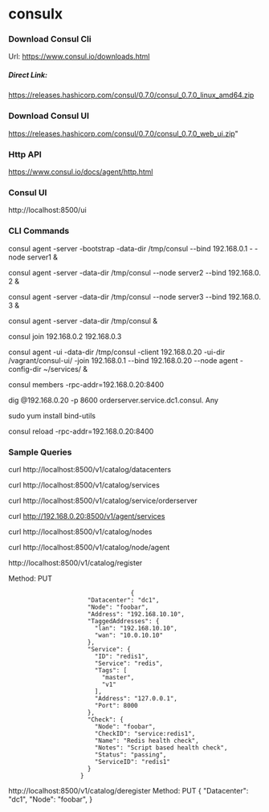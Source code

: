 # consulx


### Download Consul Cli

Url: https://www.consul.io/downloads.html

##### Direct Link:
https://releases.hashicorp.com/consul/0.7.0/consul_0.7.0_linux_amd64.zip

### Download Consul UI

https://releases.hashicorp.com/consul/0.7.0/consul_0.7.0_web_ui.zip"

### Http API 

https://www.consul.io/docs/agent/http.html

### Consul UI

http://localhost:8500/ui

### CLI Commands

consul agent -server -bootstrap -data-dir /tmp/consul --bind 192.168.0.1 - -node server1 &

consul agent -server -data-dir /tmp/consul --node server2 --bind 192.168.0. 2 &

consul agent -server -data-dir /tmp/consul --node server3 --bind 192.168.0. 3 &

consul agent -server -data-dir /tmp/consul &

consul join 192.168.0.2 192.168.0.3


consul agent -ui -data-dir /tmp/consul -client 192.168.0.20 -ui-dir
/vagrant/consul-ui/ -join 192.168.0.1 --bind 192.168.0.20 --node agent -config-dir ~/services/
&

consul members -rpc-addr=192.168.0.20:8400

dig @192.168.0.20 -p 8600 orderserver.service.dc1.consul. Any

sudo yum install bind-utils
 

consul reload -rpc-addr=192.168.0.20:8400







### Sample Queries

curl http://localhost:8500/v1/catalog/datacenters

curl http://localhost:8500/v1/catalog/services

curl http://localhost:8500/v1/catalog/service/orderserver

curl http://192.168.0.20:8500/v1/agent/services

curl http://localhost:8500/v1/catalog/nodes

curl http://localhost:8500/v1/catalog/node/agent

http://localhost:8500/v1/catalog/register

Method: PUT

                                      {
                          "Datacenter": "dc1",
                          "Node": "foobar",
                          "Address": "192.168.10.10",
                          "TaggedAddresses": {
                            "lan": "192.168.10.10",
                            "wan": "10.0.10.10"
                          },
                          "Service": {
                            "ID": "redis1",
                            "Service": "redis",
                            "Tags": [
                              "master",
                              "v1"
                            ],
                            "Address": "127.0.0.1",
                            "Port": 8000
                          },
                          "Check": {
                            "Node": "foobar",
                            "CheckID": "service:redis1",
                            "Name": "Redis health check",
                            "Notes": "Script based health check",
                            "Status": "passing",
                            "ServiceID": "redis1"
                          }
                        }
 


http://localhost:8500/v1/catalog/deregister
Method: PUT
                        {
                          "Datacenter": "dc1",
                          "Node": "foobar",
                        }

